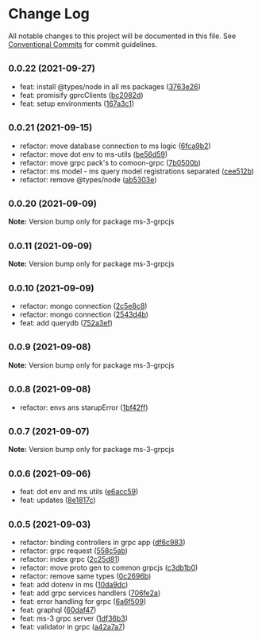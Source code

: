# Change Log

All notable changes to this project will be documented in this file.
See [Conventional Commits](https://conventionalcommits.org) for commit guidelines.

## <small>0.0.22 (2021-09-27)</small>

* feat: install @types/node in all ms packages ([3763e26](https://github.com/gmahechas/erp/commit/3763e26))
* feat: promisify gprcClients ([bc2082d](https://github.com/gmahechas/erp/commit/bc2082d))
* feat: setup environments ([167a3c1](https://github.com/gmahechas/erp/commit/167a3c1))





## <small>0.0.21 (2021-09-15)</small>

* refactor: move database connection to ms logic ([6fca9b2](https://github.com/gmahechas/erp/commit/6fca9b2))
* refactor: move dot env to ms-utils ([be56d59](https://github.com/gmahechas/erp/commit/be56d59))
* refactor: move grpc pack's to comoon-grpc ([7b0500b](https://github.com/gmahechas/erp/commit/7b0500b))
* refactor: ms model - ms query model registrations separated ([cee512b](https://github.com/gmahechas/erp/commit/cee512b))
* refactor: remove @types/node ([ab5303e](https://github.com/gmahechas/erp/commit/ab5303e))





## <small>0.0.20 (2021-09-09)</small>

**Note:** Version bump only for package ms-3-grpcjs





## <small>0.0.11 (2021-09-09)</small>

**Note:** Version bump only for package ms-3-grpcjs





## <small>0.0.10 (2021-09-09)</small>

* refactor: mongo connection ([2c5e8c8](https://github.com/gmahechas/erp/commit/2c5e8c8))
* refactor: mongo connection ([2543d4b](https://github.com/gmahechas/erp/commit/2543d4b))
* feat: add querydb ([752a3ef](https://github.com/gmahechas/erp/commit/752a3ef))





## <small>0.0.9 (2021-09-08)</small>

**Note:** Version bump only for package ms-3-grpcjs





## <small>0.0.8 (2021-09-08)</small>

* refactor: envs ans starupError ([1bf42ff](https://github.com/gmahechas/erp/commit/1bf42ff))





## <small>0.0.7 (2021-09-07)</small>

**Note:** Version bump only for package ms-3-grpcjs





## <small>0.0.6 (2021-09-06)</small>

* feat: dot env and ms utils ([e6acc59](https://github.com/gmahechas/erp/commit/e6acc59))
* feat: updates ([8e1817c](https://github.com/gmahechas/erp/commit/8e1817c))





## <small>0.0.5 (2021-09-03)</small>

* refactor: binding controllers in grpc app ([df6c983](https://github.com/gmahechas/erp/commit/df6c983))
* refactor: grpc request ([558c5ab](https://github.com/gmahechas/erp/commit/558c5ab))
* refactor: index grpc ([2c25d81](https://github.com/gmahechas/erp/commit/2c25d81))
* refactor: move proto gen to common grpcjs ([c3db1b0](https://github.com/gmahechas/erp/commit/c3db1b0))
* refactor: remove same types ([0c2696b](https://github.com/gmahechas/erp/commit/0c2696b))
* feat: add dotenv in ms ([10da9dc](https://github.com/gmahechas/erp/commit/10da9dc))
* feat: add grpc services handlers ([706fe2a](https://github.com/gmahechas/erp/commit/706fe2a))
* feat: error handling for grpc ([6a6f509](https://github.com/gmahechas/erp/commit/6a6f509))
* feat: graphql ([60daf47](https://github.com/gmahechas/erp/commit/60daf47))
* feat: ms-3 grpc server ([1df36b3](https://github.com/gmahechas/erp/commit/1df36b3))
* feat: validator in grpc ([a42a7a7](https://github.com/gmahechas/erp/commit/a42a7a7))
